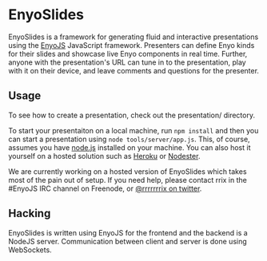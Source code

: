 EnyoSlides
==========

EnyoSlides is a framework for generating fluid and interactive presentations
using the [EnyoJS](http://enyojs.com) JavaScript framework. Presenters can
define Enyo kinds for their slides and showcase live Enyo components in real
time. Further, anyone with the presentation's URL can tune in to the
presentation, play with it on their device, and leave comments and questions
for the presenter.

Usage
-----

To see how to create a presentation, check out the presentation/ directory.

To start your presentaiton on a local machine, run ```npm install``` and then
you can start a presentation using ```node tools/server/app.js```. This, of
course, assumes you have [node.js](http://nodejs.com) installed on your
machine. You can also host it yourself on a hosted solution such as
[Heroku](http://heroku.com) or [Nodester](http://nodester.com).

We are currently working on a hosted version of EnyoSlides which takes most of
the pain out of setup. If you need help, please contact rrix in the #EnyoJS
IRC channel on Freenode, or [@rrrrrrrix on
twitter](https://twitter.com/rrrrrrix).

Hacking
-------

EnyoSlides is written using EnyoJS for the frontend and the backend is a
NodeJS server. Communication between client and server is done using
WebSockets.

